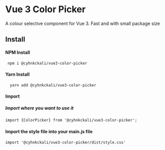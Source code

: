 
# Vue 3 Color Picker

A colour selective component for Vue 3. Fast and with small package size


## Install

#### NPM Install

```http
 npm i @cyhnkckali/vue3-color-picker
```

#### Yarn Install

```http
  yarn add @cyhnkckali/vue3-color-picker
```

#### Import

##### Import where you want to use it

```http
import {ColorPicker} from '@cyhnkckali/vue3-color-picker';
``` 

#### Import the style file into your main.js file

```http
import '@cyhnkckali/vue3-color-picker/dist/style.css'
``` 
